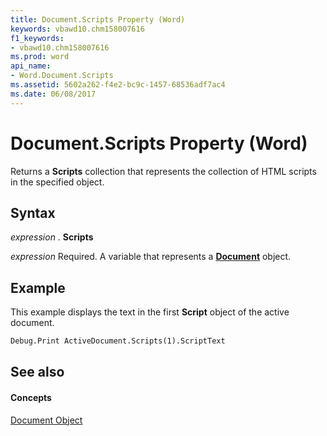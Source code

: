 ```yaml
---
title: Document.Scripts Property (Word)
keywords: vbawd10.chm158007616
f1_keywords:
- vbawd10.chm158007616
ms.prod: word
api_name:
- Word.Document.Scripts
ms.assetid: 5602a262-f4e2-bc9c-1457-68536adf7ac4
ms.date: 06/08/2017
---
```



# Document.Scripts Property (Word)

Returns a  **Scripts** collection that represents the collection of HTML scripts in the specified object.


## Syntax

 _expression_ . **Scripts**

 _expression_ Required. A variable that represents a **[Document](Word.Document.md)** object.


## Example

This example displays the text in the first  **Script** object of the active document.


```vb
Debug.Print ActiveDocument.Scripts(1).ScriptText
```


## See also


#### Concepts


[Document Object](Word.Document.md)

